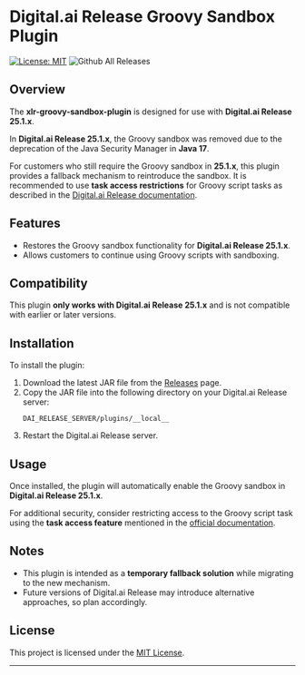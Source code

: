 # Digital.ai Release Groovy Sandbox Plugin

[![License: MIT][xlr-groovy-sandbox-plugin-license-image]][xlr-groovy-sandbox-plugin-license-url]
![Github All Releases][xlr-groovy-sandbox-plugin-downloads-image]

## Overview

The **xlr-groovy-sandbox-plugin** is designed for use with **Digital.ai Release 25.1.x**.

In **Digital.ai Release 25.1.x**, the Groovy sandbox was removed due to the deprecation of the Java Security Manager in **Java 17**.

For customers who still require the Groovy sandbox in **25.1.x**, this plugin provides a fallback mechanism to reintroduce the sandbox. It is recommended to use
**task access restrictions** for Groovy script tasks as described in
the [Digital.ai Release documentation](https://docs.digital.ai/release/docs/how-to/configure-task-access).

## Features

- Restores the Groovy sandbox functionality for **Digital.ai Release 25.1.x**.
- Allows customers to continue using Groovy scripts with sandboxing.

## Compatibility

This plugin **only works with Digital.ai Release 25.1.x** and is not compatible with earlier or later versions.

## Installation

To install the plugin:

1. Download the latest JAR file from the [Releases](https://github.com/xebialabs-community/xlr-groovy-sandbox-plugin/releases) page.
2. Copy the JAR file into the following directory on your Digital.ai Release server:
   ```
   DAI_RELEASE_SERVER/plugins/__local__
   ```
3. Restart the Digital.ai Release server.

## Usage

Once installed, the plugin will automatically enable the Groovy sandbox in **Digital.ai Release 25.1.x**.

For additional security, consider restricting access to the Groovy script task using the **task access feature** mentioned in
the [official documentation](https://docs.digital.ai/release/docs/how-to/configure-task-access).

## Notes

- This plugin is intended as a **temporary fallback solution** while migrating to the new mechanism.
- Future versions of Digital.ai Release may introduce alternative approaches, so plan accordingly.

## License

This project is licensed under the [MIT License](LICENSE).

---

[xlr-groovy-sandbox-plugin-license-image]: https://img.shields.io/badge/License-MIT-yellow.svg
[xlr-groovy-sandbox-plugin-license-url]: https://opensource.org/licenses/MIT
[xlr-groovy-sandbox-plugin-downloads-image]: https://img.shields.io/github/downloads/xebialabs-community/xlr-groovy-sandbox-plugin/total?label=Downloads
